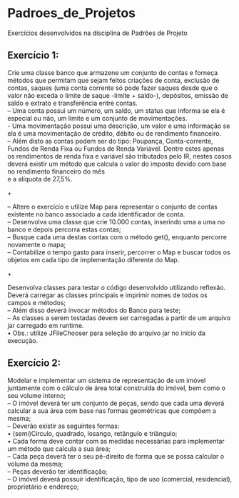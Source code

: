 <h1> Padroes_de_Projetos </h1>
Exercícios desenvolvidos na disciplina de Padrões de Projeto

  <h2>Exercício 1: </h2>

<p>Crie uma classe banco que armazene um conjunto de contas e forneça métodos que permitam que sejam feitos criações de conta, exclusão de contas,
  saques (uma conta corrente só pode fazer saques desde que o valor não exceda o limite de saque -limite + saldo-), depósitos, emissão de saldo e extrato e transferência entre contas.<br>
– Uma conta possui um número, um saldo, um status que informa se ela é especial ou não, um limite e um conjunto de movimentações.<br>
- Uma movimentação possui uma descrição, um valor e uma informação se ela é uma movimentação de crédito, débito ou de rendimento financeiro.<br>
– Além disto as contas podem ser do tipo: Poupança, Conta-corrente, Fundos de Renda Fixa ou Fundos de Renda Variável. Dentre estes apenas os rendimentos
de renda fixa e variável são tributados pelo IR, nestes casos deverá existir um método que calcula o valor do imposto devido com base no rendimento financeiro do mês <br> e a alíquota de 27,5%. </p>

<p>+ </p>

<p> – Altere o exercício e utilize Map para representar o
conjunto de contas existente no banco associado a cada
identificador de conta. <br>
– Desenvolva uma classe que crie 10.000 contas, inserindo
uma a uma no banco e depois percorra estas contas; <br>
– Busque cada uma destas contas com o método get(),
enquanto percorre novamente o mapa; <br>
– Contabilize o tempo gasto para inserir, percorrer o Map e
buscar todos os objetos em cada tipo de implementação
diferente do Map. <p>
  
 <p>+ </p>

<p>Desenvolva classes para testar o código desenvolvido utilizando reflexão. Deverá carregar as classes principais e imprimir nomes de todos os campos e métodos;<br>
– Além disso deverá invocar métodos do Banco para teste;<br>
– As classes a serem testadas devem ser carregadas a partir de um arquivo jar carregado em runtime.<br>
  • Obs.: utilize JFileChooser para seleção do arquivo jar no início da execução.</p>



  <h2>Exercício 2:</h2>

<p>Modelar e implementar um sistema de representação de um imóvel juntamente com o cálculo de área total construída do imóvel, bem como o seu volume interno; <br>
– O imóvel deverá ter um conjunto de peças, sendo que cada uma deverá calcular a sua área com base nas formas geométricas que compõem a mesma; <br>
– Deverão existir as seguintes formas:<br>
• (semi)Círculo, quadrado, losango, retângulo e triângulo; <br>
• Cada forma deve contar com as medidas necessárias para implementar um método que calcula a sua área; <br>
– Cada peça deverá ter o seu pé-direito de forma que se possa calcular o volume da mesma; <br>
– Peças deverão ter identificação; <br>
– O imóvel deverá possuir identificação, tipo de uso (comercial, residencial), proprietário e endereço;</p> <br>
